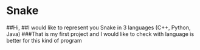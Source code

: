 # Snake
##Hi,
##I would like to represent you Snake in 3 languages (C++, Python, Java)
###That is my first project and I would like to check with language is better for this kind of program
